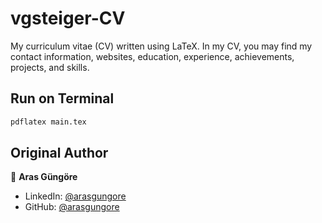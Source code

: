 # vgsteiger-CV

My curriculum vitae (CV) written using LaTeX. In my CV, you may find my contact information, websites, education, experience, achievements, projects, and skills.

## Run on Terminal

```sh
pdflatex main.tex
```

## Original Author

👤 **Aras Güngöre**

* LinkedIn: [@arasgungore](https://www.linkedin.com/in/arasgungore)
* GitHub: [@arasgungore](https://github.com/arasgungore)
